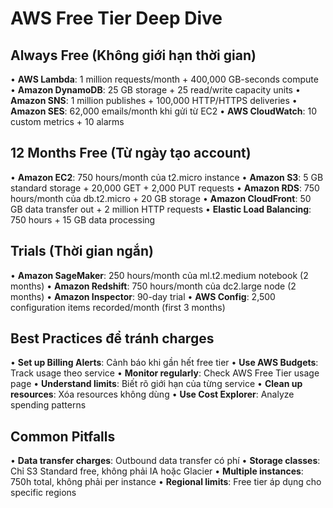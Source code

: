 # AWS Free Tier Deep Dive

## Always Free (Không giới hạn thời gian)
• **AWS Lambda**: 1 million requests/month + 400,000 GB-seconds compute
• **Amazon DynamoDB**: 25 GB storage + 25 read/write capacity units
• **Amazon SNS**: 1 million publishes + 100,000 HTTP/HTTPS deliveries
• **Amazon SES**: 62,000 emails/month khi gửi từ EC2
• **AWS CloudWatch**: 10 custom metrics + 10 alarms

## 12 Months Free (Từ ngày tạo account)
• **Amazon EC2**: 750 hours/month của t2.micro instance
• **Amazon S3**: 5 GB standard storage + 20,000 GET + 2,000 PUT requests
• **Amazon RDS**: 750 hours/month của db.t2.micro + 20 GB storage
• **Amazon CloudFront**: 50 GB data transfer out + 2 million HTTP requests
• **Elastic Load Balancing**: 750 hours + 15 GB data processing

## Trials (Thời gian ngắn)
• **Amazon SageMaker**: 250 hours/month của ml.t2.medium notebook (2 months)
• **Amazon Redshift**: 750 hours/month của dc2.large node (2 months)
• **Amazon Inspector**: 90-day trial
• **AWS Config**: 2,500 configuration items recorded/month (first 3 months)

## Best Practices để tránh charges
• **Set up Billing Alerts**: Cảnh báo khi gần hết free tier
• **Use AWS Budgets**: Track usage theo service
• **Monitor regularly**: Check AWS Free Tier usage page
• **Understand limits**: Biết rõ giới hạn của từng service
• **Clean up resources**: Xóa resources không dùng
• **Use Cost Explorer**: Analyze spending patterns

## Common Pitfalls
• **Data transfer charges**: Outbound data transfer có phí
• **Storage classes**: Chỉ S3 Standard free, không phải IA hoặc Glacier
• **Multiple instances**: 750h total, không phải per instance
• **Regional limits**: Free tier áp dụng cho specific regions
